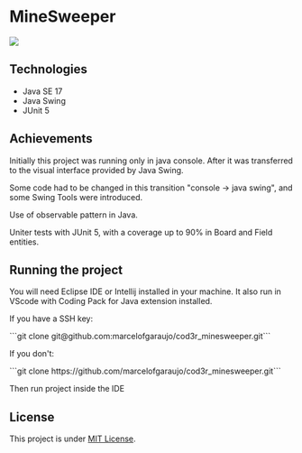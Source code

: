 <h1>MineSweeper</h1>
<img src="https://drive.google.com/file/d/1K_tjjMvluoEfXN13iV7Cs4dS_f42oPpd/view?usp=share_link"/>
<h2>Technologies</h2>
<ul><li>Java SE 17</li>
<li>Java Swing</li>
<li>JUnit 5</li></ul>
<h2>Achievements</h2>
<p>Initially this project was running only in java console. After it was transferred to the visual interface provided by Java Swing.</p>
<p>Some code had to be changed in this transition "console -> java swing", and some Swing Tools were introduced.</p>
<p>Use of observable pattern in Java.</p>
<p>Uniter tests with JUnit 5, with a coverage up to 90% in Board and Field entities.</p>
<h2>Running the project</h2>
<p>You will need Eclipse IDE or Intellij installed in your machine. It also run in VScode with Coding Pack for Java extension installed.</p>
<p>If you have a SSH key:</p>
```git clone git@github.com:marcelofgaraujo/cod3r_minesweeper.git```
<p>If you don't:</p>
```git clone https://github.com/marcelofgaraujo/cod3r_minesweeper.git```
<p>Then run project inside the IDE</p>
<h2>License</h2>
<p>This project is under <a href="https://github.com/marcelofgaraujo/cod3r_minesweeper/blob/main/LICENSE.md">MIT License</a>.</p>